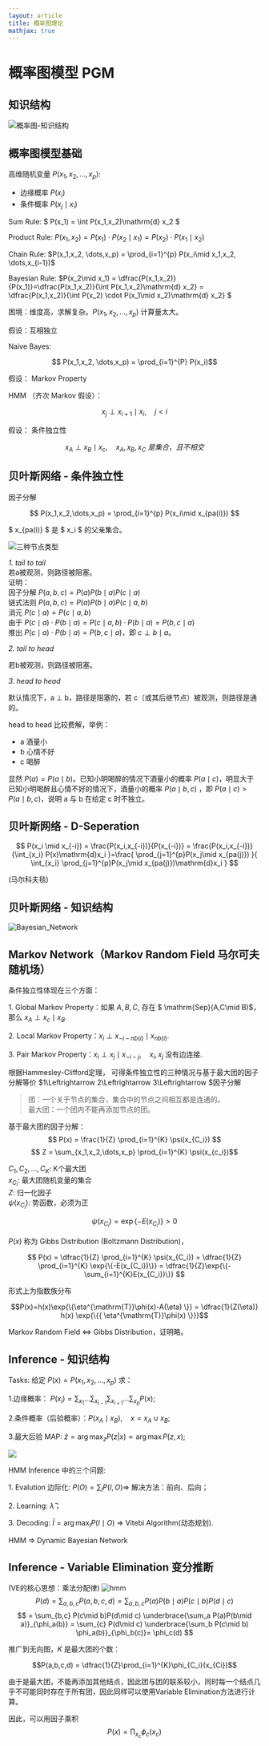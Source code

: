 ```yaml
---
layout: article
title: 概率图理论
mathjax: true
---
```


# 概率图模型 PGM

## 知识结构

![概率图-知识结构](../pictures/概率图-知识结构.jpg)


## 概率图模型基础
高维随机变量 $P(x_1,x_2,\dots,x_p)$:
- 边缘概率 $P(x_i)$
- 条件概率 $P(x_j\mid x_i)$

Sum Rule: $ P(x_1) = \int P(x_1,x_2)\mathrm{d} x_2 $

Product Rule: $P(x_1,x_2) = P(x_1) \cdot P(x_2\mid x_1) = P(x_2) \cdot P(x_1\mid x_2)$

Chain Rule: $P(x_1,x_2, \dots,x_p) = \prod_{i=1}^{p} P(x_i\mid x_1,x_2, \dots,x_{i-1})$

Bayesian Rule: $P(x_2\mid x_1) = \dfrac{P(x_1,x_2)}{P(x_1)}=\dfrac{P(x_1,x_2)}{\int P(x_1,x_2)\mathrm{d} x_2} = \dfrac{P(x_1,x_2)}{\int P(x_2) \cdot P(x_1\mid x_2)\mathrm{d} x_2} $

困境：维度高，求解复杂。$P(x_1,x_2, \dots,x_p)$ 计算量太大。

假设：互相独立

Naive Bayes:

$$ P(x_1,x_2, \dots,x_p) = \prod_{i=1}^{P} P(x_i)$$

假设： Markov Property

HMM （齐次 Markov 假设）：

$$ x_j \perp x_{i+1} \mid  x_i, \quad j<i  $$

假设： 条件独立性

$$ x_A \perp x_B \mid  x_c,\quad x_A,x_B,x_C\ 是集合，且不相交$$


## 贝叶斯网络 - 条件独立性

因子分解

$$
P(x_1,x_2,\dots,x_p) = \prod_{i=1}^{p} P(x_i\mid x_{pa(i)}) 
$$

$ x_{pa(i)} $ 是 $ x_i $ 的父亲集合。

![三种节点类型](../pictures/三种节点类型.jpg)

*1. tail to tail*  
若a被观测，则路径被阻塞。  
证明：  
因子分解 $P(a,b,c) =P(a)P(b\mid a)P(c\mid a)$  
链式法则 $P(a,b,c) =P(a)P(b\mid a)P(c\mid a,b)$  
消元 $P(c\mid a) = P(c\mid a,b)$   
由于 $P(c\mid a)\cdot P(b\mid a) = P(c\mid a,b)\cdot P(b\mid a) = P(b,c\mid a)$   
推出 $P(c\mid a)\cdot P(b\mid a) = P(b,c\mid a)$，即 $c \perp b \mid a$。 

*2. tail to head*  

若b被观测，则路径被阻塞。

*3. head to head*  

默认情况下，a $\perp$ b，路径是阻塞的，若 c（或其后继节点）被观测，则路径是通的。  

head to head 比较费解，举例：  
- a  酒量小
- b 心情不好
- c 喝醉 

显然 $P(a) = P(a \mid b)$。已知小明喝醉的情况下酒量小的概率 $P(a\mid c)$，明显大于已知小明喝醉且心情不好的情况下，酒量小的概率 $P(a\mid b,c)$ ，即 $P(a\mid c) > P(a\mid b,c)$，说明 a 与 b 在给定 c 时不独立。


## 贝叶斯网络 - D-Seperation

$$
P(x_i \mid x_{-i}) = \frac{P(x_i,x_{-i})}{P(x_{-i})} = \frac{P(x_i,x_{-i})}{\int_{x_i} P(x)\mathrm{d}x_i }=\frac{ \prod_{j=1}^{p}P(x_j\mid x_{pa(j)}) }{ \int_{x_i} \prod_{j=1}^{p}P(x_j\mid x_{pa(j)})\mathrm{d}x_i  }
$$

<!-- $$
= P(x_i\mid x_{pa(i)}) + P(x_{ch(i)} \mid x_i,x_{pa[ch(i)]}))
$$ -->
(马尔科夫毯)

## 贝叶斯网络 - 知识结构

![Bayesian_Network](../pictures/Bayesian_Network.png)

## Markov Network（Markov Random Field 马尔可夫随机场）

条件独立性体现在三个方面：

$1$. Global Markov Property：如果 $A,B,C,$ 存在 $ \mathrm{Sep}(A,C\mid B)$，那么 $x_A \perp x_c \mid x_B$.

$2$. Local Markov Property：$x_i \perp {x_{-i-nb(i)}} \mid x_{nb(i)}$.

$3$. Pair Markov Property：$x_i \perp x_j \mid x_{-i-j},\quad x_i,x_j$ 没有边连接.

根据Hammesley-Clifford定理， 可得条件独立性的三种情况与基于最大团的因子分解等价 $1\Leftrightarrow 2\Leftrightarrow 3\Leftrightarrow $因子分解



> 团：一个关于节点的集合，集合中的节点之间相互都是连通的。    
最大团：一个团内不能再添加节点的团。

基于最大团的因子分解：
$$ P(x) = \frac{1}{Z} \prod_{i=1}^{K} \psi(x_{C_i}) $$
$$ Z = \sum_{x_1,x_2,\dots,x_p} \prod_{i=1}^{K} \psi(x_{c_i})$$

$C_1,C_2,\dots,C_K$: K个最大团  
$x_{C_i}$: 最大团随机变量的集合    
$Z$: 归一化因子   
$\psi(x_{C_i})$: 势函数，必须为正  

$$\psi(x_{C_i}) = \exp{\{-E(x_{C_i})\}} > 0$$

$P(x)$ 称为 Gibbs Distribution (Boltzmann Distribution)，

$$
P(x) = \dfrac{1}{Z} \prod_{i=1}^{K} \psi(x_{C_i}) = \dfrac{1}{Z} \prod_{i=1}^{K} \exp{\{-E(x_{C_i})\}} = \dfrac{1}{Z}\exp{\{-\sum_{i=1}^{K}E(x_{C_i})\}}
$$

形式上为指数族分布 

$$P(x)=h(x)\exp{\{\eta^{\mathrm{T}}\phi(x)-A(\eta) \}} = \dfrac{1}{Z(\eta)} h(x) \exp{\{{ \eta^{\mathrm{T}}\phi(x) \}}}$$


Markov Random Field $\Leftrightarrow$ Gibbs Distribution，证明略。

## Inference - 知识结构

Tasks: 给定 $P(x) = P(x_1,x_2,\dots,x_p)$ 求：

$1.$边缘概率： $P(x_i) = \sum_{x_1}\dots\sum_{x_{i-1}}\sum_{x_{i+1}}\dots\sum_{x_p}P(x)$;

$2.$条件概率（后验概率）：$P(x_A\mid x_B),\quad x = x_A \cup x_B$;   

$3.$最大后验 MAP: $\hat{z} = \arg\max_{z} P(z|x) \propto \arg\max P(z,x)$;    

![](../pictures/Inferece知识结构.png)


HMM Inference 中的三个问题:

$1.$ Evalution 边际化: $P(O) = \sum_{I} P(I,O) \Rightarrow$ 解决方法：前向、后向；

$2.$ Learning: $\hat{\lambda}$；

$3.$ Decoding: $\tilde{I} = \arg\max_{I} P(I\mid O)$ $\Rightarrow$ Vitebi Algorithm(动态规划).

HMM $\Rightarrow$ Dynamic Bayesian Network

## Inference - Variable Elimination 变分推断
(VE的核心思想：乘法分配律)
![hmm](../pictures/hmm.png)
$$
P(d) = \sum_{a,b,c} P(a,b,c,d) = \sum_{a,b,c}P(a)P(b\mid a)P(c\mid b) P(d\mid c)
$$
$$
= \sum_{b,c} P(c\mid b)P(d\mid c) \underbrace{\sum_a P(a)P(b\mid a)}_{\phi_a(b)} 
= \sum_{c} P(d\mid c) \underbrace{\sum_b P(c\mid b) \phi_a(b)}_{\phi_b(c)}= \phi_c(d)
$$


推广到无向图，$K$ 是最大团的个数： 

$$P(a,b,c,d) = \dfrac{1}{Z}\prod_{i=1}^{K}\phi_{C_i}(x_{Ci})$$

由于是最大团，不能再添加其他结点，因此团与团的联系较小，同时每一个结点几乎不可能同时存在于所有团，因此同样可以使用Variable Elimination方法进行计算。

因此，可以用因子乘积 
$$P(x) = \prod_{x_c}\phi_c(x_c)$$